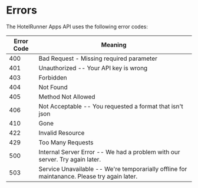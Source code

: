 # Errors

The HotelRunner Apps API uses the following error codes:


Error Code | Meaning
---------- | -------
400 | Bad Request - Missing required parameter
401 | Unauthorized -- Your API key is wrong
403 | Forbidden
404 | Not Found
405 | Method Not Allowed
406 | Not Acceptable -- You requested a format that isn't json
410 | Gone
422 | Invalid Resource
429 | Too Many Requests
500 | Internal Server Error -- We had a problem with our server. Try again later.
503 | Service Unavailable -- We're temporarially offline for maintanance. Please try again later.
